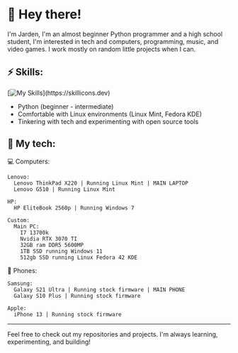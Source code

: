 # 👋 Hey there!
I'm Jarden, I'm an almost beginner Python programmer and a high school student, I'm interested in tech and computers, programming, music, and video games. I work mostly on random little projects when I can.

## ⚡ Skills:

[![My Skills](https://skillicons.dev/icons?i=py,mint,)](https://skillicons.dev)

- Python (beginner - intermediate)
- Comfortable with Linux environments (Linux Mint, Fedora KDE)
- Tinkering with tech and experimenting with open source tools


## 📱 My tech:

💻 Computers:

    Lenovo:
      Lenovo ThinkPad X220 | Running Linux Mint | MAIN LAPTOP
      Lenovo G510 | Running Linux Mint
      
    HP:
      HP EliteBook 2560p | Running Windows 7
  
    Custom: 
      Main PC:
        I7 13700k
        Nvidia RTX 3070 TI
        32GB ram DDR5 5600MP
        1TB SSD running Windows 11
        512gb SSD running Linux Fedora 42 KDE

📱 Phones:

    Samsung:
      Galaxy S21 Ultra | Running stock firmware | MAIN PHONE
      Galaxy S10 Plus | Running stock firmware

    Apple:
      iPhone 13 | Running stock firmware

---

Feel free to check out my repositories and projects. I'm always learning, experimenting, and building!
<!---
Jardennn/Jardennn is a ✨ special ✨ repository because its `README.md` (this file) appears on your GitHub profile.
You can click the Preview link to take a look at your changes.
--->
